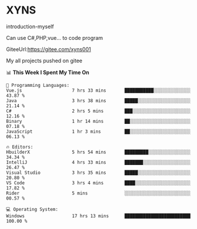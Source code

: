 # XYNS
introduction-myself

Can use C#,PHP,vue... to code program

GiteeUrl:https://gitee.com/xyns001

My all projects pushed on gitee

<!--START_SECTION:waka-->
📊 **This Week I Spent My Time On** 

```text
💬 Programming Languages: 
Vue.js                   7 hrs 33 mins       ███████████░░░░░░░░░░░░░░   43.87 % 
Java                     3 hrs 38 mins       █████░░░░░░░░░░░░░░░░░░░░   21.14 % 
C#                       2 hrs 5 mins        ███░░░░░░░░░░░░░░░░░░░░░░   12.16 % 
Binary                   1 hr 14 mins        ██░░░░░░░░░░░░░░░░░░░░░░░   07.18 % 
JavaScript               1 hr 3 mins         ██░░░░░░░░░░░░░░░░░░░░░░░   06.13 % 

🔥 Editors: 
HbuilderX                5 hrs 54 mins       █████████░░░░░░░░░░░░░░░░   34.34 % 
IntelliJ                 4 hrs 33 mins       ███████░░░░░░░░░░░░░░░░░░   26.47 % 
Visual Studio            3 hrs 35 mins       █████░░░░░░░░░░░░░░░░░░░░   20.80 % 
VS Code                  3 hrs 4 mins        ████░░░░░░░░░░░░░░░░░░░░░   17.82 % 
Rider                    5 mins              ░░░░░░░░░░░░░░░░░░░░░░░░░   00.57 % 

💻 Operating System: 
Windows                  17 hrs 13 mins      █████████████████████████   100.00 % 
```


<!--END_SECTION:waka-->
